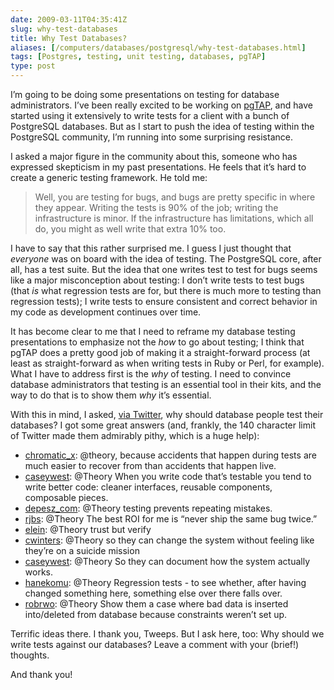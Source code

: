 ```yaml
--- 
date: 2009-03-11T04:35:41Z
slug: why-test-databases
title: Why Test Databases?
aliases: [/computers/databases/postgresql/why-test-databases.html]
tags: [Postgres, testing, unit testing, databases, pgTAP]
type: post
---
```


I’m going to be doing some presentations on testing for database administrators.
I’ve been really excited to be working on [pgTAP], and have started using it
extensively to write tests for a client with a bunch of PostgreSQL databases.
But as I start to push the idea of testing within the PostgreSQL community, I’m
running into some surprising resistance.

I asked a major figure in the community about this, someone who has expressed
skepticism in my past presentations. He feels that it’s hard to create a generic
testing framework. He told me:

> Well, you are testing for bugs, and bugs are pretty specific in where they
> appear. Writing the tests is 90% of the job; writing the infrastructure is
> minor. If the infrastructure has limitations, which all do, you might as well
> write that extra 10% too.

I have to say that this rather surprised me. I guess I just thought that
*everyone* was on board with the idea of testing. The PostgreSQL core, after
all, has a test suite. But the idea that one writes test to test for bugs seems
like a major misconception about testing: I don’t write tests to test bugs (that
*is* what regression tests are for, but there is much more to testing than
regression tests); I write tests to ensure consistent and correct behavior in my
code as development continues over time.

It has become clear to me that I need to reframe my database testing
presentations to emphasize not the *how* to go about testing; I think that pgTAP
does a pretty good job of making it a straight-forward process (at least as
straight-forward as when writing tests in Ruby or Perl, for example). What I
have to address first is the *why* of testing. I need to convince database
administrators that testing is an essential tool in their kits, and the way to
do that is to show them *why* it’s essential.

With this in mind, I asked, [via Twitter], why should database people test their
databases? I got some great answers (and, frankly, the 140 character limit of
Twitter made them admirably pithy, which is a huge help):

-   [chromatic\_x][]: @theory, because accidents that happen during tests are
    much easier to recover from than accidents that happen live.
-   [caseywest][]: @Theory When you write code that’s testable you tend to write
    better code: cleaner interfaces, reusable components, composable pieces.
-   [depesz\_com][]: @Theory testing prevents repeating mistakes.
-   [rjbs][]: @Theory The best ROI for me is “never ship the same bug twice.”
-   [elein][]: @Theory trust but verify
-   [cwinters][]: @Theory so they can change the system without feeling like
    they’re on a suicide mission
-   [caseywest][]: @Theory So they can document how the system actually works.
-   [hanekomu][]: @Theory Regression tests - to see whether, after having
    changed something here, something else over there falls over.
-   [robrwo][]: @Theory Show them a case where bad data is inserted into/deleted
    from database because constraints weren’t set up.

Terrific ideas there. I thank you, Tweeps. But I ask here, too: Why should we
write tests against our databases? Leave a comment with your (brief!) thoughts.

And thank you!

  [pgTAP]: http://pgtap.projects.postgresql.org/
  [via Twitter]: https://twitter.com/Theory/status/1307497041
  [chromatic\_x]: https://twitter.com/chromatic_x "chromatic"
  [caseywest]: https://twitter.com/caseywest "caseywest"
  [depesz\_com]: https://twitter.com/depesz_com "depsz"
  [rjbs]: https://twitter.com/rjbs "Ricardo Signes"
  [elein]: https://twitter.com/elein "elein"
  [cwinters]: https://twitter.com/cwinters "Chris Winters"
  [hanekomu]: https://twitter.com/hanekomu "Marcel Grünauer"
  [robrwo]: https://twitter.com/robrwo "Robert Rothenberg"
